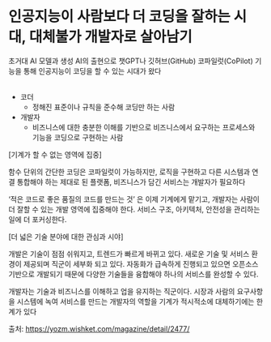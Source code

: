 # 인공지능이 사람보다 더 코딩을 잘하는 시대, 대체불가 개발자로 살아남기

초거대 AI 모델과 생성 AI의 출현으로 챗GPT나 깃허브(GitHub) 코파일럿(CoPilot) 기능을 통해 인공지능이 코딩을 할 수 있는 시대가 왔다
<br/>
<br/>

- 코더
  - 정해진 표준이나 규칙을 준수해 코딩만 하는 사람
- 개발자
  - 비즈니스에 대한 충분한 이해를 기반으로 비즈니스에서 요구하는 프로세스와 기능을 코딩으로 구현하는 사람

[기계가 할 수 없는 영역에 집중]

함수 단위의 간단한 코딩은 코파일럿이 가능하지만, 로직을 구현하고 다른 시스템과 연결 통합해야 하는 제대로 된 플랫폼, 비즈니스가 담긴 서비스는 개발자가 필요하다

‘적은 코드로 좋은 품질의 코드를 만드는 것’ 은 이제 기계에게 맡기고, 개발자는 사람이 더 잘할 수 있는 개발 영역에 집중해야 한다. 서비스 구조, 아키텍처, 안전성을 관리하는 일에 더 포커싱한다.

[더 넓은 기술 분야에 대한 관심과 시야]

개발은 기술이 점점 쉬워지고, 트렌드가 빠르게 바뀌고 있다. 새로운 기술 및 서비스 환경이 제공되며 직군이 세부화 되고 있다. 자동화가 급속하게 진행되고 있으면 오픈소스 기반으로 개발되기 때문에 다양한 기술들을 융합해야 하나의 서비스를 완성할 수 있다.

개발자는 기술과 비즈니스를 이해하고 업을 유지하는 직군이다. 시장과 사람의 요구사항을 시스템에 녹여 서비스를 만드는 개발자의 역할을 기계가 적시적소에 대체하기에는 한계가 있다

출처: https://yozm.wishket.com/magazine/detail/2477/
